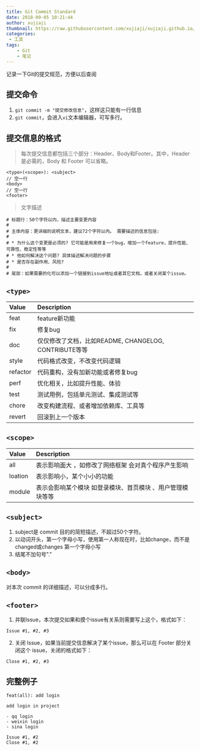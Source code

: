 ```yaml
---
title: Git Commit Standard
date: 2018-09-05 10:21:44
author: xujiaji
thumbnail: https://raw.githubusercontent.com/xujiaji/xujiaji.github.io/pictures/blog/git/git_commit.jpg
categories:
 - 工具
tags:
    - Git
    - 笔记
---
```


记录一下Git的提交规范，方便以后查阅

<!-- more -->

## 提交命令
1. `git commit -m "提交修改信息"`，这样这只能有一行信息
2. `git commit`，会进入`vi`文本编辑器，可写多行。

## 提交信息的格式
> 每次提交信息都包括三个部分：Header、Body和Footer。其中，Header 是必需的，Body 和 Footer 可以省略。

```
<type>(<scope>): <subject>
// 空一行
<body>
// 空一行
<footer>
```

> 文字描述

```
# 标题行：50个字符以内，描述主要变更内容
#
# 主体内容：更详细的说明文本，建议72个字符以内。 需要描述的信息包括:
#
# * 为什么这个变更是必须的? 它可能是用来修复一个bug，增加一个feature，提升性能、可靠性、稳定性等等
# * 他如何解决这个问题? 具体描述解决问题的步骤
# * 是否存在副作用、风险?
#
# 尾部：如果需要的化可以添加一个链接到issue地址或者其它文档，或者关闭某个issue。
```


## `<type>`
|Value|Description|
|:-|:-|
|feat|feature新功能|
|fix|修复bug|
|doc|仅仅修改了文档，比如README, CHANGELOG, CONTRIBUTE等等|
|style|代码格式改变，不改变代码逻辑|
|refactor|代码重构，没有加新功能或者修复bug|
|perf|优化相关，比如提升性能、体验|
|test|测试用例，包括单元测试、集成测试等|
|chore|改变构建流程、或者增加依赖库、工具等|
|revert|回滚到上一个版本|

## `<scope>`
|Value|Description|
|:-|:-|
|all|表示影响面大 ，如修改了网络框架  会对真个程序产生影响|
|loation|表示影响小，某个小小的功能|
|module|表示会影响某个模块 如登录模块、首页模块 、用户管理模块等等|

## `<subject>`
1. subject是 commit 目的的简短描述，不超过50个字符。
2. 以动词开头，第一个字母小写，使用第一人称现在时，比如change，而不是changed或changes
第一个字母小写
3. 结尾不加句号"."

## `<body>`
对本次 commit 的详细描述，可以分成多行。

## `<footer>`
1. 并联Issue，本次提交如果和摸个issue有关系则需要写上这个，格式如下：
```
Issue #1, #2, #3
```
2. 关闭 Issue，如果当前提交信息解决了某个issue，那么可以在 Footer 部分关闭这个 issue，关闭的格式如下：
```
Close #1, #2, #3
```

## 完整例子
```
feat(all): add login

add login in project

- qq login
- weixin login
- sina login

Issue #1, #2
Close #1, #2
```
